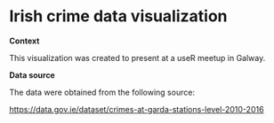 # Irish crime data visualization

__Context__

This visualization was created to present at a useR meetup in Galway. 

__Data source__

The data were obtained from the following source:

https://data.gov.ie/dataset/crimes-at-garda-stations-level-2010-2016





